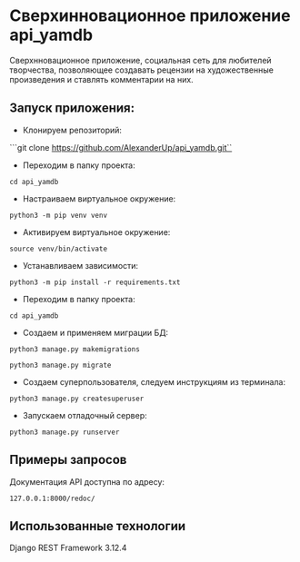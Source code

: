 # Сверхинновационное приложение api_yamdb

Сверхнновационное приложение, социальная сеть для любителей творчества, позволяющее создавать рецензии на художественные произведения и ставлять комментарии на них.

## Запуск приложения:

- Клонируем репозиторий:

```git clone https://github.com/AlexanderUp/api_yamdb.git``
    
- Переходим в папку проекта:

```cd api_yamdb```

- Настраиваем виртуальное окружение:

```python3 -m pip venv venv```

- Активируем виртуальное окружение:

```source venv/bin/activate```

- Устанавливаем зависимости:

```python3 -m pip install -r requirements.txt```

- Переходим в папку проекта:

```cd api_yamdb```

- Создаем и применяем миграции БД:

```python3 manage.py makemigrations```

```python3 manage.py migrate```

- Создаем суперпользователя, следуем инструкциям из терминала:

```python3 manage.py createsuperuser```

- Запускаем отладочный сервер:

```python3 manage.py runserver```

## Примеры запросов

Документация API доступна по адресу:

```127.0.0.1:8000/redoc/```

## Использованные технологии

Django REST Framework 3.12.4